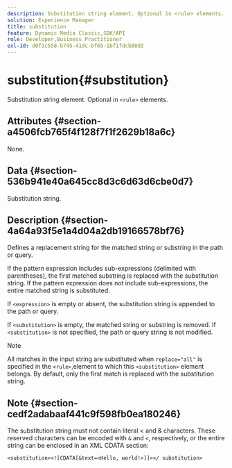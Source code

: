 ```yaml
---
description: Substitution string element. Optional in <rule> elements.
solution: Experience Manager
title: substitution
feature: Dynamic Media Classic,SDK/API
role: Developer,Business Practitioner
exl-id: d0f1c558-b745-41dc-bf65-1bf1fdcb88d3
---
```

# substitution{#substitution}

Substitution string element. Optional in `<rule>` elements.

## Attributes {#section-a4506fcb765f4f128f7f1f2629b18a6c}

None.

## Data {#section-536b941e40a645cc8d3c6d63d6cbe0d7}

Substitution string.

## Description {#section-4a64a93f5e1a4d04a2db19166578bf76}

Defines a replacement string for the matched string or substring in the path or query.

If the pattern expression includes sub-expressions (delimited with parentheses), the first matched substring is replaced with the substitution string. If the pattern expression does not include sub-expressions, the entire matched string is substituted.

If `<expression>` is empty or absent, the substitution string is appended to the path or query.

If `<substitution>` is empty, the matched string or substring is removed. If `<substitution>` is not specified, the path or query string is not modified.

>[!NOTE]
>
>All matches in the input string are substituted when `replace="all"` is specified in the `<rule>`,element to which this `<substitution>` element belongs. By default, only the first match is replaced with the substitution string.

## Note {#section-cedf2adabaaf441c9f598fb0ea180246}

The substitution string must not contain literal < and & characters. These reserved characters can be encoded with `&` and `<`, respectively, or the entire string can be enclosed in an XML CDATA section:

`<substitution><![CDATA[&text=<Hello, world!>]]></ substitution>`
